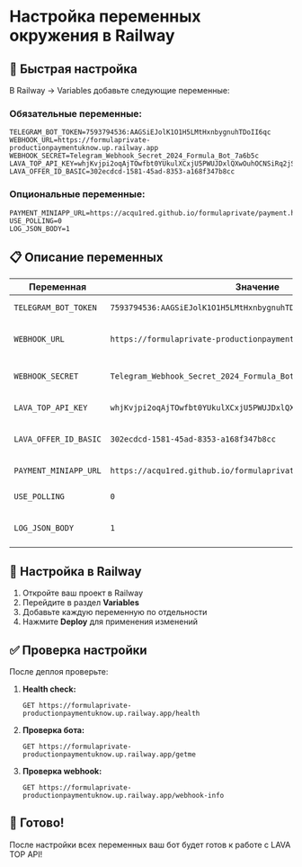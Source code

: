 # Настройка переменных окружения в Railway

## 🚀 Быстрая настройка

В Railway → Variables добавьте следующие переменные:

### Обязательные переменные:

```env
TELEGRAM_BOT_TOKEN=7593794536:AAGSiEJolK1O1H5LMtHxnbygnuhTDoII6qc
WEBHOOK_URL=https://formulaprivate-productionpaymentuknow.up.railway.app
WEBHOOK_SECRET=Telegram_Webhook_Secret_2024_Formula_Bot_7a6b5c
LAVA_TOP_API_KEY=whjKvjpi2oqAjTOwfbt0YUkulXCxjU5PWUJDxlQXwOuhOCNSiRq2jSX7Gd2Zihav
LAVA_OFFER_ID_BASIC=302ecdcd-1581-45ad-8353-a168f347b8cc
```

### Опциональные переменные:

```env
PAYMENT_MINIAPP_URL=https://acqu1red.github.io/formulaprivate/payment.html
USE_POLLING=0
LOG_JSON_BODY=1
```

## 📋 Описание переменных

| Переменная | Значение | Описание |
|------------|----------|----------|
| `TELEGRAM_BOT_TOKEN` | `7593794536:AAGSiEJolK1O1H5LMtHxnbygnuhTDoII6qc` | Токен бота от @BotFather |
| `WEBHOOK_URL` | `https://formulaprivate-productionpaymentuknow.up.railway.app` | URL вашего Railway приложения |
| `WEBHOOK_SECRET` | `Telegram_Webhook_Secret_2024_Formula_Bot_7a6b5c` | Секрет для Telegram webhook |
| `LAVA_TOP_API_KEY` | `whjKvjpi2oqAjTOwfbt0YUkulXCxjU5PWUJDxlQXwOuhOCNSiRq2jSX7Gd2Zihav` | API ключ из app.lava.top |
| `LAVA_OFFER_ID_BASIC` | `302ecdcd-1581-45ad-8353-a168f347b8cc` | ID оффера "basic" в LAVA |
| `PAYMENT_MINIAPP_URL` | `https://acqu1red.github.io/formulaprivate/payment.html` | URL Mini App для оплаты |
| `USE_POLLING` | `0` | 0=webhook, 1=polling |
| `LOG_JSON_BODY` | `1` | 1=логировать JSON, 0=не логировать |

## 🔧 Настройка в Railway

1. Откройте ваш проект в Railway
2. Перейдите в раздел **Variables**
3. Добавьте каждую переменную по отдельности
4. Нажмите **Deploy** для применения изменений

## ✅ Проверка настройки

После деплоя проверьте:

1. **Health check:**
   ```
   GET https://formulaprivate-productionpaymentuknow.up.railway.app/health
   ```

2. **Проверка бота:**
   ```
   GET https://formulaprivate-productionpaymentuknow.up.railway.app/getme
   ```

3. **Проверка webhook:**
   ```
   GET https://formulaprivate-productionpaymentuknow.up.railway.app/webhook-info
   ```

## 🎯 Готово!

После настройки всех переменных ваш бот будет готов к работе с LAVA TOP API!
